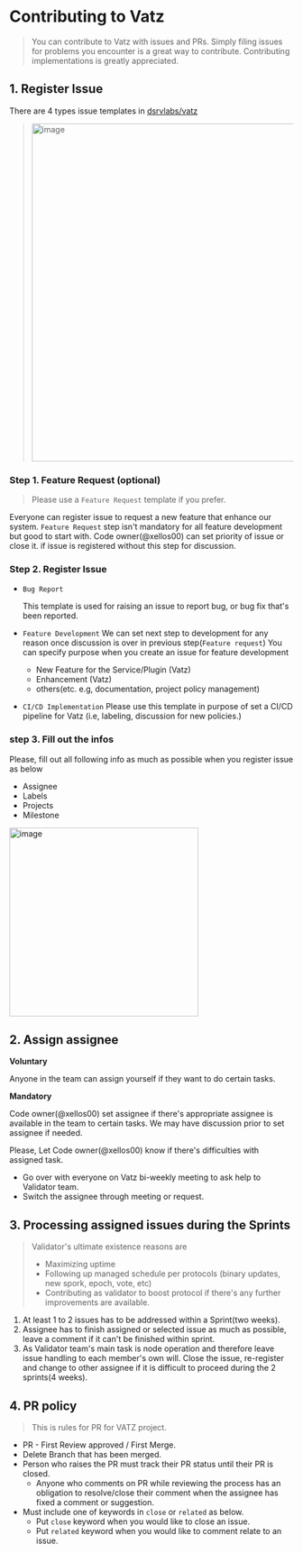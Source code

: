 # Contributing to Vatz

> You can contribute to Vatz with issues and PRs. 
> Simply filing issues for problems you encounter is a great way to contribute. 
> Contributing implementations is greatly appreciated.

## 1. Register Issue

There are 4 types issue templates in [dsrvlabs/vatz](https://github.com/dsrvlabs)
> <img width="600" alt="image" src="https://user-images.githubusercontent.com/6308023/167222664-2fdedbd1-12ff-4e96-aa12-983745799149.png">

### Step 1. Feature Request (optional)
  > Please use a `Feature Request` template if you prefer.

   Everyone can register issue to request a new feature that enhance our system.
   `Feature Request` step isn't mandatory for all feature development but good to start with.
   Code owner(@xellos00) can set priority of issue or close it. if issue is registered without this step for discussion.

### Step 2. Register Issue
 
- `Bug Report`
  
   This template is used for raising an issue to report bug, or bug fix that's been reported. 

- `Feature Development`
   We can set next step to development for any reason once discussion is over in previous step(`Feature request`)
   You can specify purpose when you create an issue for feature development 
   - New Feature for the Service/Plugin (Vatz)
   - Enhancement (Vatz)
   - others(etc. e.g, documentation, project policy management)
   
- `CI/CD Implementation`
   Please use this template in purpose of set a CI/CD pipeline for Vatz (i.e, labeling, discussion for new policies.)

### step 3. Fill out the infos

Please, fill out all following info as much as possible when you register issue as below
- Assignee
- Labels
- Projects
- Milestone

<img width="335" alt="image" src="https://user-images.githubusercontent.com/6308023/164614699-2ddeea3f-b0c6-45db-be28-7193afb613cc.png">


## 2. Assign assignee
**Voluntary**

Anyone in the team can assign yourself if they want to do certain tasks.   

**Mandatory**

Code owner(@xellos00) set assignee if there's appropriate assignee is available in the team to certain tasks. We may have discussion prior to set assignee if needed.

  Please, Let Code owner(@xellos00) know if there's difficulties with assigned task.
  - Go over with everyone on Vatz bi-weekly meeting to ask help to Validator team. 
  - Switch the assignee through meeting or request. 

## 3. Processing assigned issues during the Sprints
> Validator's ultimate existence reasons are
>- Maximizing uptime
>- Following up managed schedule per protocols (binary updates, new spork, epoch, vote, etc)
>- Contributing as validator to boost protocol if there's any further improvements are available.

1. At least 1 to 2 issues has to be addressed within a Sprint(two weeks).
2. Assignee has to finish assigned or selected issue as much as possible, leave a comment if it can't be finished within sprint.
3. As Validator team's main task is node operation and therefore leave issue handling to each member's own will. 
   Close the issue, re-register and change to other assignee if it is difficult to proceed during the 2 sprints(4 weeks).

## 4. PR policy
> This is rules for PR for VATZ project. 

- PR - First Review approved / First Merge.
- Delete Branch that has been merged.
- Person who raises the PR must track their PR status until their PR is closed.
    - Anyone who comments on PR while reviewing the process has an obligation to resolve/close their comment when the assignee has fixed a comment or suggestion.
- Must include one of keywords in `close` or `related` as below. 
   - Put `close` keyword when you would like to close an issue. 
   - Put `related` keyword when you would like to comment relate to an issue. 
  